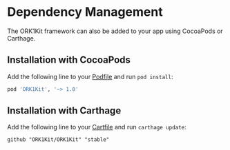 Dependency Management
===========

The ORK1Kit framework can also be added to your app using CocoaPods or Carthage.

Installation with CocoaPods
------------
Add the following line to your [Podfile](http://guides.cocoapods.org/syntax/podfile.html) and run `pod install`:

```ruby
pod 'ORK1Kit', '~> 1.0'
```

Installation with Carthage
------------
Add the following line to your [Cartfile](https://github.com/Carthage/Carthage/blob/master/Documentation/Artifacts.md#cartfile) and run `carthage update`:

```
github "ORK1Kit/ORK1Kit" "stable"
```
